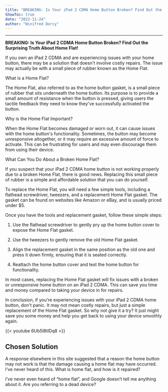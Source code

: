 ```yaml
---
title: "BREAKING: Is Your iPad 2 CDMA Home Button Broken? Find Out the Surprising Truth About Home Flat!"
ShowToc: true 
date: "2022-11-24"
author: "Winifred Dorcy"
---
```

*****
**BREAKING: Is Your iPad 2 CDMA Home Button Broken? Find Out the Surprising Truth About Home Flat!**

If you own an iPad 2 CDMA and are experiencing issues with your home button, there may be a solution that doesn't involve costly repairs. The issue may actually be with a small piece of rubber known as the Home Flat.

What is a Home Flat?

The Home Flat, also referred to as the home button gasket, is a small piece of rubber that sits underneath the home button. Its purpose is to provide a small amount of resistance when the button is pressed, giving users the tactile feedback they need to know they've successfully activated the button.

Why is the Home Flat Important?

When the Home Flat becomes damaged or worn out, it can cause issues with the home button's functionality. Sometimes, the button may become unresponsive altogether, or it may require an excessive amount of force to activate. This can be frustrating for users and may even discourage them from using their device.

What Can You Do About a Broken Home Flat?

If you suspect that your iPad 2 CDMA home button is not working properly due to a broken Home Flat, there is good news. Replacing this small piece of rubber is a simple and affordable solution that you can do yourself.

To replace the Home Flat, you will need a few simple tools, including a flathead screwdriver, tweezers, and a replacement Home Flat gasket. The gasket can be found on websites like Amazon or eBay, and is usually priced under $5.

Once you have the tools and replacement gasket, follow these simple steps:

1. Use the flathead screwdriver to gently pry up the home button cover to expose the Home Flat gasket.

2. Use the tweezers to gently remove the old Home Flat gasket.

3. Align the replacement gasket in the same position as the old one and press it down firmly, ensuring that it is seated correctly.

4. Reattach the home button cover and test the home button for functionality.

In most cases, replacing the Home Flat gasket will fix issues with a broken or unresponsive home button on an iPad 2 CDMA. This can save you time and money compared to taking your device in for repairs.

In conclusion, if you're experiencing issues with your iPad 2 CDMA home button, don't panic. It may not mean costly repairs, but just a simple replacement of the Home Flat gasket. So why not give it a try? It just might save you some money and help you get back to using your device smoothly again.

{{< youtube 6Ub5l8tIDq8 >}} 



## Chosen Solution
 A response elsewhere in this site suggested that a reason the home button may not work is that the damage causing a home flat may have occurred.  I’ve never heard of this. What is home flat, and how is it repaired?

 I’ve never even heard of “home flat”, and Google doesn’t tell me anything about it. Are you referring to a dead device?




